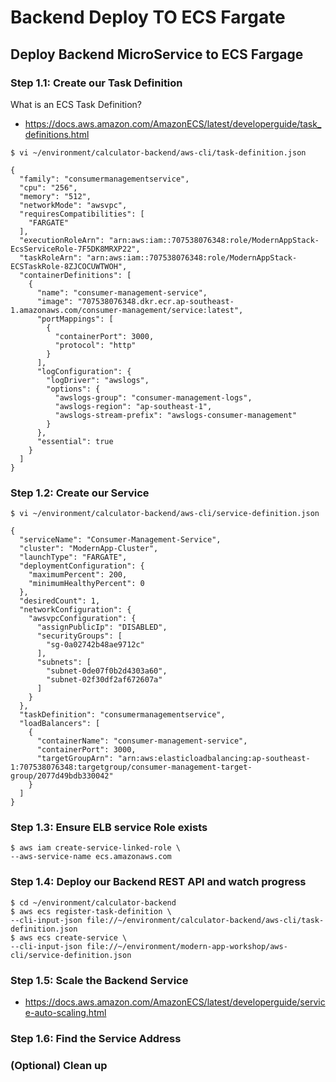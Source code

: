 # Backend Deploy TO ECS Fargate

## Deploy Backend MicroService to ECS Fargage

### Step 1.1: Create our Task Definition
What is an ECS Task Definition?
- https://docs.aws.amazon.com/AmazonECS/latest/developerguide/task_definitions.html

```
$ vi ~/environment/calculator-backend/aws-cli/task-definition.json
```

```
{
  "family": "consumermanagementservice",
  "cpu": "256",
  "memory": "512",
  "networkMode": "awsvpc",
  "requiresCompatibilities": [
    "FARGATE"
  ],
  "executionRoleArn": "arn:aws:iam::707538076348:role/ModernAppStack-EcsServiceRole-7F5DK8MRXP22",
  "taskRoleArn": "arn:aws:iam::707538076348:role/ModernAppStack-ECSTaskRole-8ZJCOCUWTWOH",
  "containerDefinitions": [
    {
      "name": "consumer-management-service",
      "image": "707538076348.dkr.ecr.ap-southeast-1.amazonaws.com/consumer-management/service:latest",
      "portMappings": [
        {
          "containerPort": 3000,
          "protocol": "http"
        }
      ],
      "logConfiguration": {
        "logDriver": "awslogs",
        "options": {
          "awslogs-group": "consumer-management-logs",
          "awslogs-region": "ap-southeast-1",
          "awslogs-stream-prefix": "awslogs-consumer-management"
        }
      },
      "essential": true
    }
  ]
}
```

### Step 1.2: Create our Service
```
$ vi ~/environment/calculator-backend/aws-cli/service-definition.json
```

```
{
  "serviceName": "Consumer-Management-Service",
  "cluster": "ModernApp-Cluster",
  "launchType": "FARGATE",
  "deploymentConfiguration": {
    "maximumPercent": 200,
    "minimumHealthyPercent": 0
  },
  "desiredCount": 1,
  "networkConfiguration": {
    "awsvpcConfiguration": {
      "assignPublicIp": "DISABLED",
      "securityGroups": [
        "sg-0a02742b48ae9712c"
      ],
      "subnets": [
        "subnet-0de07f0b2d4303a60",
        "subnet-02f30df2af672607a"
      ]
    }
  },
  "taskDefinition": "consumermanagementservice",
  "loadBalancers": [
    {
      "containerName": "consumer-management-service",
      "containerPort": 3000,
      "targetGroupArn": "arn:aws:elasticloadbalancing:ap-southeast-1:707538076348:targetgroup/consumer-management-target-group/2077d49bdb330042"
    }
  ]
}
```

### Step 1.3: Ensure ELB service Role exists
```
$ aws iam create-service-linked-role \
--aws-service-name ecs.amazonaws.com
```

### Step 1.4: Deploy our Backend REST API and watch progress
```
$ cd ~/environment/calculator-backend
$ aws ecs register-task-definition \
--cli-input-json file://~/environment/calculator-backend/aws-cli/task-definition.json
$ aws ecs create-service \
--cli-input-json file://~/environment/modern-app-workshop/aws-cli/service-definition.json
```

### Step 1.5: Scale the Backend Service
- https://docs.aws.amazon.com/AmazonECS/latest/developerguide/service-auto-scaling.html

### Step 1.6: Find the Service Address

### (Optional) Clean up
